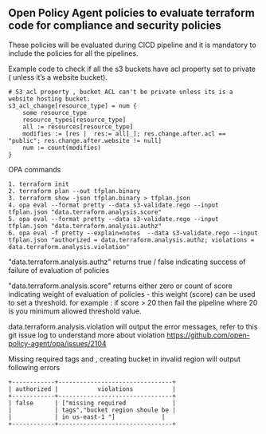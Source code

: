 <h2> Open Policy Agent policies to evaluate terraform code for compliance and security policies </h2>

These policies will be evaluated during CICD pipeline and it is mandatory to include the policies for all the pipelines. 

<p>

Example code to check if all the s3 buckets have acl property set to private ( unless it’s a website bucket).

```
# S3 acl property , bucket ACL can't be private unless its is a website hosting bucket.
s3_acl_change[resource_type] = num {
    some resource_type
    resource_types[resource_type]
    all := resources[resource_type]
    modifies := [res |  res:= all[_]; res.change.after.acl == "public"; res.change.after.website != null]
    num := count(modifies)
}
```

OPA commands


```
1. terraform init
2. terraform plan --out tfplan.binary
3. terraform show -json tfplan.binary > tfplan.json
4. opa eval --format pretty --data s3-validate.rego --input tfplan.json "data.terraform.analysis.score"
5. opa eval --format pretty --data s3-validate.rego --input tfplan.json "data.terraform.analysis.authz"
6. opa eval -f pretty --explain=notes  --data s3-validate.rego --input tfplan.json "authorized = data.terraform.analysis.authz; violations = data.terraform.analysis.violation"
```

"data.terraform.analysis.authz" returns true / false indicating success of failure of evaluation of policies

"data.terraform.analysis.score" returns either zero or count of score indicating weight of evaluation of policies - this weight (score) can be used to set a threshold.
for example : if score > 20 then fail the pipeline
where 20 is you minimum allowed threshold value.

data.terraform.analysis.violation will output the error messages, refer to this git issue log to understand more about violation
https://github.com/open-policy-agent/opa/issues/2104


Missing required tags and , creating bucket in invalid region will output following errors 

```
+------------+--------------------------------+
| authorized |           violations           |
+------------+--------------------------------+
| false      | ["missing required             |
|            | tags","bucket region shoule be |
|            | in us-east-1 "]             |
+------------+--------------------------------+
```
